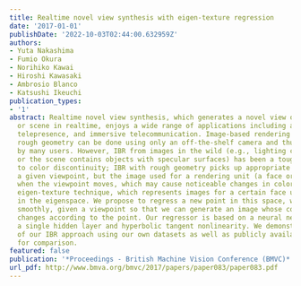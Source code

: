 ```yaml
---
title: Realtime novel view synthesis with eigen-texture regression
date: '2017-01-01'
publishDate: '2022-10-03T02:44:00.632959Z'
authors:
- Yuta Nakashima
- Fumio Okura
- Norihiko Kawai
- Hiroshi Kawasaki
- Ambrosio Blanco
- Katsushi Ikeuchi
publication_types:
- '1'
abstract: Realtime novel view synthesis, which generates a novel view of a real object
  or scene in realtime, enjoys a wide range of applications including augmented reality,
  telepresence, and immersive telecommunication. Image-based rendering (IBR) with
  rough geometry can be done using only an off-the-shelf camera and thus can be used
  by many users. However, IBR from images in the wild (e.g., lighting condition changes
  or the scene contains objects with specular surfaces) has been a tough problem due
  to color discontinuity; IBR with rough geometry picks up appropriate images for
  a given viewpoint, but the image used for a rendering unit (a face or pixel) switches
  when the viewpoint moves, which may cause noticeable changes in color. We use the
  eigen-texture technique, which represents images for a certain face using a point
  in the eigenspace. We propose to regress a new point in this space, which moves
  smoothly, given a viewpoint so that we can generate an image whose color smoothly
  changes according to the point. Our regressor is based on a neural network with
  a single hidden layer and hyperbolic tangent nonlinearity. We demonstrate the advantages
  of our IBR approach using our own datasets as well as publicly available datasets
  for comparison.
featured: false
publication: '*Proceedings - British Machine Vision Conference (BMVC)*'
url_pdf: http://www.bmva.org/bmvc/2017/papers/paper083/paper083.pdf
---
```


